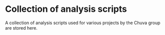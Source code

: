# Collection of analysis scripts
A collection of analysis scripts used for various projects by the Chuva group are stored here. 
